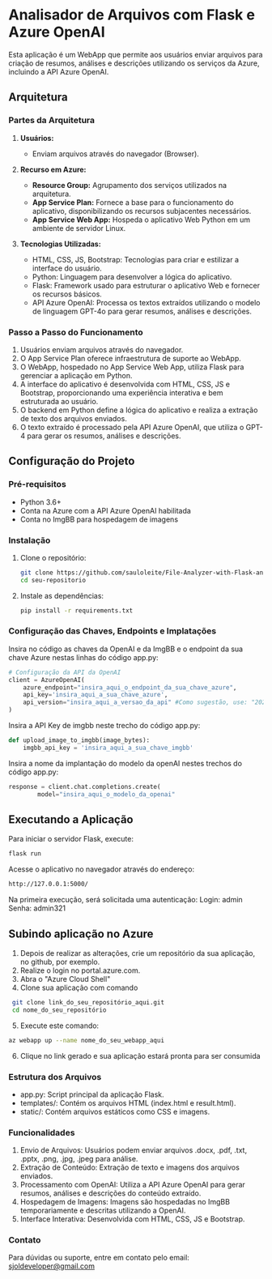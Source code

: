 # Analisador de Arquivos com Flask e Azure OpenAI

Esta aplicação é um WebApp que permite aos usuários enviar arquivos para criação de resumos, análises e descrições utilizando os serviços da Azure, incluindo a API Azure OpenAI.

## Arquitetura

### Partes da Arquitetura

1. **Usuários:**
   - Enviam arquivos através do navegador (Browser).

2. **Recurso em Azure:**
   - **Resource Group:** Agrupamento dos serviços utilizados na arquitetura.
   - **App Service Plan:** Fornece a base para o funcionamento do aplicativo, disponibilizando os recursos subjacentes necessários.
   - **App Service Web App:** Hospeda o aplicativo Web Python em um ambiente de servidor Linux.

3. **Tecnologias Utilizadas:**
   - HTML, CSS, JS, Bootstrap: Tecnologias para criar e estilizar a interface do usuário.
   - Python: Linguagem para desenvolver a lógica do aplicativo.
   - Flask: Framework usado para estruturar o aplicativo Web e fornecer os recursos básicos.
   - API Azure OpenAI: Processa os textos extraídos utilizando o modelo de linguagem GPT-4o para gerar resumos, análises e descrições.

### Passo a Passo do Funcionamento

1. Usuários enviam arquivos através do navegador.
2. O App Service Plan oferece infraestrutura de suporte ao WebApp.
3. O WebApp, hospedado no App Service Web App, utiliza Flask para gerenciar a aplicação em Python.
4. A interface do aplicativo é desenvolvida com HTML, CSS, JS e Bootstrap, proporcionando uma experiência interativa e bem estruturada ao usuário.
5. O backend em Python define a lógica do aplicativo e realiza a extração de texto dos arquivos enviados.
6. O texto extraído é processado pela API Azure OpenAI, que utiliza o GPT-4 para gerar os resumos, análises e descrições.

## Configuração do Projeto

### Pré-requisitos

- Python 3.6+
- Conta na Azure com a API Azure OpenAI habilitada
- Conta no ImgBB para hospedagem de imagens

### Instalação

1. Clone o repositório:
   ```bash
   git clone https://github.com/sauloleite/File-Analyzer-with-Flask-and-Azure-OpenAI.git
   cd seu-repositorio
2. Instale as dependências:
   ```bash
   pip install -r requirements.txt
### Configuração das Chaves, Endpoints e Implatações
Insira no código as chaves da OpenAI e da ImgBB e o endpoint da sua chave Azure nestas linhas do código app.py:
```python
# Configuração da API da OpenAI
client = AzureOpenAI(
    azure_endpoint="insira_aqui_o_endpoint_da_sua_chave_azure",
    api_key='insira_aqui_a_sua_chave_azure',
    api_version="insira_aqui_a_versao_da_api" #Como sugestão, use: "2024-02-01"
)
```
Insira a API Key de imgbb neste trecho do código app.py:
```python
def upload_image_to_imgbb(image_bytes):
    imgbb_api_key = 'insira_aqui_a_sua_chave_imgbb'
```

Insira a nome da implantação do modelo da openAI nestes trechos do código app.py:
```python
response = client.chat.completions.create(
        model="insira_aqui_o_modelo_da_openai"
```
## Executando a Aplicação

Para iniciar o servidor Flask, execute:

```bash
flask run
```

Acesse o aplicativo no navegador através do endereço:
```bash
http://127.0.0.1:5000/
```

Na primeira execução, será solicitada uma autenticação:
Login: admin
Senha: admin321

## Subindo aplicação no Azure
1. Depois de realizar as alterações, crie um repositório da sua aplicação, no github, por exemplo.
2. Realize o login no portal.azure.com.
3. Abra o "Azure Cloud Shell"
4. Clone sua aplicação com comando
  ```bash
   git clone link_do_seu_repositório_aqui.git
   cd nome_do_seu_repositório
  ```
5. Execute este comando:
  ```bash
az webapp up --name nome_do_seu_webapp_aqui
  ```
6. Clique no link gerado e sua aplicação estará pronta para ser consumida

   
### Estrutura dos Arquivos
- app.py: Script principal da aplicação Flask.
- templates/: Contém os arquivos HTML (index.html e result.html).
- static/: Contém arquivos estáticos como CSS e imagens.

### Funcionalidades

1. Envio de Arquivos: Usuários podem enviar arquivos .docx, .pdf, .txt, .pptx, .png, .jpg, .jpeg para análise.
2. Extração de Conteúdo: Extração de texto e imagens dos arquivos enviados.
3. Processamento com OpenAI: Utiliza a API Azure OpenAI para gerar resumos, análises e descrições do conteúdo extraído.
4. Hospedagem de Imagens: Imagens são hospedadas no ImgBB temporariamente e descritas utilizando a OpenAI.
5. Interface Interativa: Desenvolvida com HTML, CSS, JS e Bootstrap.

### Contato
Para dúvidas ou suporte, entre em contato pelo email: sjoldeveloper@gmail.com

